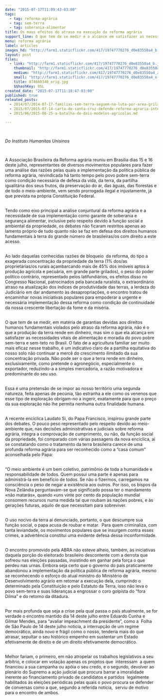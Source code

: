 ```yaml
---
date: "2015-07-17T11:09:43-03:00"
tags:
  - tag: reforma-agrária
  - tag: sem-terra
  - tag: soberania-alimentar
title: Os maus efeitos do atraso na execução da reforma agrária
support_line: O que tem de se medir é o alcance em satisfazer as necessidades vitais de alimentação e moradia do povo pobre sem-terra e sem-teto no Brasil.
menu: reforma agrária
label: articles
images_hd: "http://farm1.staticflickr.com/417/19747770276_d0e83550a4_b.jpg"
layout: post
files:
  - link: "http://farm1.staticflickr.com/417/19747770276_d0e83550a4_b.jpg"
    thumbnail: "http://farm1.staticflickr.com/417/19747770276_d0e83550a4_t.jpg"
    medium: "http://farm1.staticflickr.com/417/19747770276_d0e83550a4_z.jpg"
    small: "http://farm1.staticflickr.com/417/19747770276_d0e83550a4_n.jpg"
    title: 874660340_orig.jpg
    $$hashKey: 05L
created_date: "2015-07-17T11:18:47-03:00"
published: true
releated_posts:
  - 2014/07/2014-07-17-familias-sem-terra-seguem-na-luta-por-area-grilada-em-abelardo-luz.md
  - 2015/07/2015-07-14-carta-de-santa-cruz-defende-reforma-agraria-integral-e-producao-de-alimentos-saudaveis.md
  - 2015/06/2015-06-25-a-batalha-de-dois-modelos-agricolas.md

---
```

<p>&nbsp;</p>

<p><em>Do Instituto Humanitas&nbsp;Unisinos</em></p>

<p>&nbsp;</p>

<p>A Associa&ccedil;&atilde;o Brasileira da Reforma agr&aacute;ria reuniu em Brasilia dias 15 e 16 deste julho, representantes de diversos movimentos populares para fazer uma an&aacute;lise das raz&otilde;es pelas quais a implementa&ccedil;&atilde;o da pol&iacute;tica p&uacute;blica de reforma agr&aacute;ria, reivindicada h&aacute; tanto tempo pelo povo pobre sem-terra como condi&ccedil;&atilde;o necess&aacute;ria de defesa da vida, da terra, da partilha igualit&aacute;ria dos seus frutos, da preserva&ccedil;&atilde;o do ar, das &aacute;guas, das florestas e de todo o meio-ambiente, vem sendo prorrogada ilegal e injustamente, j&aacute; que prevista na pr&oacute;pria Constitui&ccedil;&atilde;o Federal.</p>

<p><br />
Tendo como eixo principal a an&aacute;lise conjuntural da reforma agr&aacute;ria e a necessidade de sua implementa&ccedil;&atilde;o como garante de soberania e seguran&ccedil;a alimentar, inclusive pelo respeito devido &agrave; fun&ccedil;&atilde;o social e ambiental da propriedade, os debates n&atilde;o ficaram restritos apenas ao lamento pr&oacute;prio de tudo quanto n&atilde;o se faz em defesa dos direitos humanos fundamentais &agrave; terra do grande n&uacute;mero de brasileiras/os com direito a este acesso.</p>

<p><br />
Ao lado daquelas conhecidas raz&otilde;es de bloqueio &nbsp;da reforma, do tipo a exagerada concentra&ccedil;&atilde;o da propriedade da terra (1% dos/as propriet&aacute;rias/os rurais a&ccedil;ambarcando mais de 45% dos im&oacute;veis aptos &agrave; produ&ccedil;&atilde;o agr&iacute;cola e pecu&aacute;ria, em grande parte grilados), o peso do poder pol&iacute;tico contr&aacute;rio, representado pelos latifundi&aacute;rios, os efeitos disso no Congresso Nacional, patrocinados pela bancada ruralista, o extraordin&aacute;rio atraso na atualiza&ccedil;&atilde;o dos &iacute;ndices de produtividade das terras, a lerdeza do Judici&aacute;rio em dar andamento &agrave;s desapropria&ccedil;&otilde;es, o encontro tratou de encaminhar novas iniciativas populares para empoderar a urgente e necess&aacute;ria implementa&ccedil;&atilde;o dessa reforma como condi&ccedil;&atilde;o de continuidade da nossa crescente liberta&ccedil;&atilde;o da fome e da mis&eacute;ria.</p>

<p><br />
O que tem de se medir, em mat&eacute;ria de garantias devidas aos direitos humanos fundamentais violados pelo atraso da reforma agr&aacute;ria, n&atilde;o &eacute; o que a produ&ccedil;&atilde;o da terra rende em dinheiro, mas sim o que ela alcan&ccedil;a em satisfazer as necessidades vitais de alimenta&ccedil;&atilde;o e moradia do povo pobre sem-terra e sem-teto no Brasil. O fato de a agricultura familiar ser muito mais eficaz nesse trabalho, &eacute; um indicativo claro de a partilha equitativa do nosso solo n&atilde;o continuar a merc&ecirc; do crescimento ilimitado da sua concentra&ccedil;&atilde;o privada. N&atilde;o pode ser o que a terra rende em dinheiro, exclusivamente, como pretende o agroneg&oacute;cio, especialmente o exportador, reduzindo-a a simples mercadoria, a raz&atilde;o motivadora e predominante do seu uso.</p>

<p><br />
Essa &eacute; uma pretens&atilde;o de se impor ao nosso territ&oacute;rio uma segunda natureza, feita apenas de pec&uacute;nia, t&atilde;o estranha a ele como os venenos que esse tipo de explora&ccedil;&atilde;o obrigam-no a ingerir, exatamente para que o pre&ccedil;o da sua explora&ccedil;&atilde;o n&atilde;o lhe permita nenhuma outra finalidade humana.</p>

<p><br />
A recente enc&iacute;clica Laudato Si, do Papa Francisco, inspirou grande parte dos debates. O pouco peso representado pelo respeito devido ao meio-ambiente que, nas decis&otilde;es administrativas e judiciais sobre reforma agr&aacute;ria, integra a comprova&ccedil;&atilde;o de cumprimento, ou n&atilde;o, da fun&ccedil;&atilde;o social da propriedade, foi comparado com v&aacute;rias passagens da nova enc&iacute;clica, a&iacute; se constatando como o tratamento da terra brasileira carece de uma profunda reforma agr&aacute;ria para ser reconhecido como a &ldquo;casa comum&rdquo; aconselhada pelo Papa:</p>

<p><br />
&ldquo;O meio ambiente &eacute; um bem coletivo, patrim&ocirc;nio de toda a humanidade e responsabilidade de todos. Quem possui uma parte &eacute; apenas para administr&aacute;-la em benef&iacute;cio de todos. Se n&atilde;o o fizermos, carregamos na consci&ecirc;ncia o peso de negar a exist&ecirc;ncia aos outros. Por isso, os bispos da Nova Zel&acirc;ndia perguntavam-se que significado possa ter o mandamento &laquo;n&atilde;o matar&aacute;s&raquo;, quando &laquo;uns vinte por cento da popula&ccedil;&atilde;o mundial consomem recursos numa medida tal que roubam &agrave;s na&ccedil;&otilde;es pobres, e &agrave;s gera&ccedil;&otilde;es futuras, aquilo de que necessitam para sobreviver.</p>

<p><br />
O uso nocivo da terra a&iacute; denunciado, portanto, o que descumpre sua fun&ccedil;&atilde;o social, o papa acusa de roubar e matar. &nbsp;Para quem criminaliza, com tanta leviandade, os movimentos populares que se insurgem contra esses crimes, a advert&ecirc;ncia constitui uma evidente defesa dessa inconformidade.</p>

<p><br />
O encontro promovido pela ABRA n&atilde;o esteve alheio, tamb&eacute;m, &agrave;s iniciativas daquela por&ccedil;&atilde;o do eleitorado brasileiro descontente com a derrota que sofreou nas elei&ccedil;&otilde;es passadas, insistindo em ganhar pela for&ccedil;a o que perdeu nas urnas. Embora seja certo que o governo do pa&iacute;s praticamente abandonou a implementa&ccedil;&atilde;o da pol&iacute;tica p&uacute;blica de reforma agr&aacute;ria, mesmo se reconhecendo o esfor&ccedil;o do atual ministro do Minist&eacute;rio de Desenvolvimento agr&aacute;rio em retomar a execu&ccedil;&atilde;o dela, cumprindo o determinado pela Constitui&ccedil;&atilde;o e pelo Estatuto da Terra, isso n&atilde;o leva o povo sem-terra e suas lideran&ccedil;as a engrossar o coro golpista do &ldquo;fora Dilma&rdquo; e do retorno da ditadura.</p>

<p><br />
Por mais profunda que seja a crise pela qual passa o pa&iacute;s atualmente, se for verdade o encontro mantido dia 14 deste julho entre Eduardo Cunha e Gilmar Mendes, para &ldquo;avaliar impeachment da presidente&rdquo;, como a &nbsp;Folha de S&atilde;o Paulo de 14 deste julho noticia, a interrup&ccedil;&atilde;o de um regime democr&aacute;tico, ainda novo e fr&aacute;gil como o nosso, tenderia mais do que atrasar, sepultar o seu hist&oacute;rico empenho em sustentar um Estado efetivamente de direito e de um direito efetivamente democr&aacute;tico. &nbsp;</p>

<p><br />
Melhor fariam, o primeiro, em n&atilde;o atropelar os trabalhos legislativos a seu arb&iacute;trio, e colocar em vota&ccedil;&atilde;o apenas os projetos que &nbsp;interessam &nbsp;a quem financiou a sua campanha ou ap&oacute;ia o seu credo, e o segundo, devolver ao plen&aacute;rio do Supremo a a&ccedil;&atilde;o judicial que procura barrar a imoralidade inerente ao financiamento privado de candidatos e partidos &nbsp;legalmente habilitados &agrave;s elei&ccedil;&otilde;es peri&oacute;dicas pelas quais o povo procura se defender de conversas como a que, segundo a referida not&iacute;cia, &nbsp;serviu de motivo para o encontro de ambos.</p>
